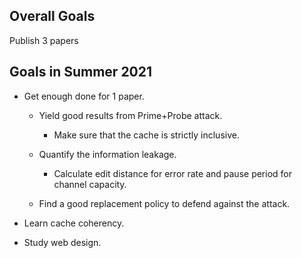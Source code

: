 ## Overall Goals

Publish 3 papers

## Goals in Summer 2021

- Get enough done for 1 paper.

    - Yield good results from Prime+Probe attack.

        - Make sure that the cache is strictly inclusive.

    - Quantify the information leakage.

        - Calculate edit distance for error rate and pause period for channel capacity.

    - Find a good replacement policy to defend against the attack.

- Learn cache coherency.

- Study web design.

